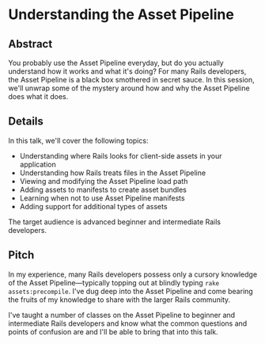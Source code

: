 # Understanding the Asset Pipeline

## Abstract

You probably use the Asset Pipeline everyday, but do you actually understand how it works and what it's doing? For many Rails developers, the Asset Pipeline is a black box smothered in secret sauce. In this session, we'll unwrap some of the mystery around how and why the Asset Pipeline does what it does.

## Details

In this talk, we'll cover the following topics:

* Understanding where Rails looks for client-side assets in your application
* Understanding how Rails treats files in the Asset Pipeline
* Viewing and modifying the Asset Pipeline load path
* Adding assets to manifests to create asset bundles
* Learning when not to use Asset Pipeline manifests
* Adding support for additional types of assets

The target audience is advanced beginner and intermediate Rails developers.

## Pitch

In my experience, many Rails developers possess only a cursory knowledge of the Asset Pipeline—typically topping out at blindly typing `rake assets:precompile`. I've dug deep into the Asset Pipeline and come bearing the fruits of my knowledge to share with the larger Rails community.

I've taught a number of classes on the Asset Pipeline to beginner and intermediate Rails developers and know what the common questions and points of confusion are and I'll be able to bring that into this talk.